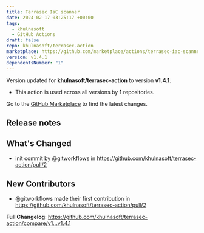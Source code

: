 ```yaml
---
title: Terrasec IaC scanner
date: 2024-02-17 03:25:17 +00:00
tags:
  - khulnasoft
  - GitHub Actions
draft: false
repo: khulnasoft/terrasec-action
marketplace: https://github.com/marketplace/actions/terrasec-iac-scanner
version: v1.4.1
dependentsNumber: "1"
---
```



Version updated for **khulnasoft/terrasec-action** to version **v1.4.1**.
- This action is used across all versions by **1** repositories.

Go to the [GitHub Marketplace](https://github.com/marketplace/actions/terrasec-iac-scanner) to find the latest changes.

## Release notes

## What's Changed
* init commit by @gitworkflows in https://github.com/khulnasoft/terrasec-action/pull/2

## New Contributors
* @gitworkflows made their first contribution in https://github.com/khulnasoft/terrasec-action/pull/2

**Full Changelog**: https://github.com/khulnasoft/terrasec-action/compare/v1...v1.4.1
